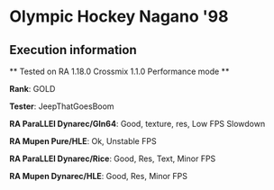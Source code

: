 # Olympic Hockey Nagano '98 

## Execution information


** Tested on RA 1.18.0 Crossmix 1.1.0 Performance mode **


**Rank**: GOLD


**Tester**: JeepThatGoesBoom



**RA ParaLLEl Dynarec/Gln64**: Good, texture, res, Low FPS Slowdown


**RA Mupen Pure/HLE**: Ok, Unstable FPS


**RA ParaLLEl Dynarec/Rice**: Good, Res, Text, Minor FPS


**RA Mupen Dynarec/HLE**: Good, Res, Minor FPS